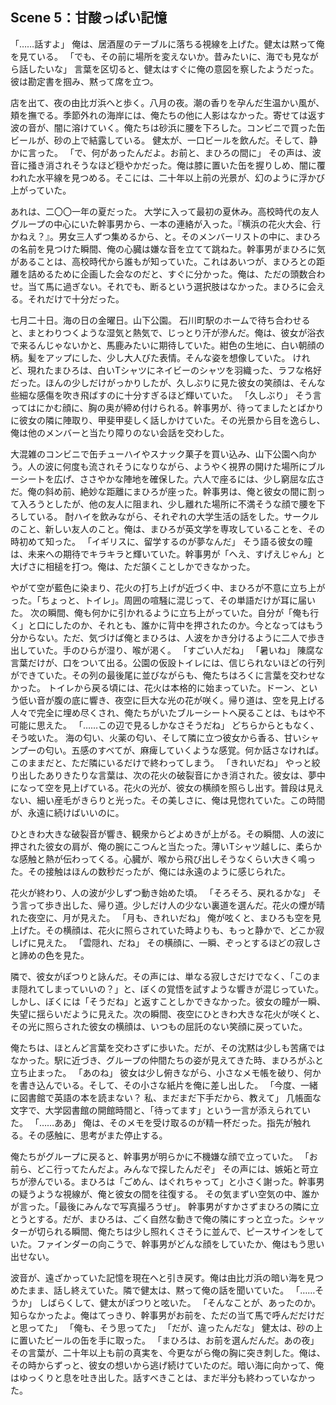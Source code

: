 ## Scene 5：甘酸っぱい記憶

「……話すよ」
俺は、居酒屋のテーブルに落ちる視線を上げた。健太は黙って俺を見ている。
「でも、その前に場所を変えないか。昔みたいに、海でも見ながら話したいな」
言葉を区切ると、健太はすぐに俺の意図を察したようだった。彼は勘定書を掴み、黙って席を立つ。

店を出て、夜の由比ガ浜へと歩く。八月の夜。潮の香りを孕んだ生温かい風が、頬を撫でる。季節外れの海岸には、俺たちの他に人影はなかった。寄せては返す波の音が、闇に溶けていく。俺たちは砂浜に腰を下ろした。コンビニで買った缶ビールが、砂の上で結露している。
健太が、一口ビールを飲んだ。そして、静かに言った。
「で、何があったんだよ。お前と、まひろの間に」
その声は、波音に掻き消されそうなほど穏やかだった。俺は膝に置いた缶を握りしめ、闇に覆われた水平線を見つめる。そこには、二十年以上前の光景が、幻のように浮かび上がっていた。

あれは、二〇〇一年の夏だった。
大学に入って最初の夏休み。高校時代の友人グループの中心にいた幹事男から、一本の連絡が入った。『横浜の花火大会、行かねえ？』。男女三人ずつ集めるから、と。そのメンバーリストの中に、まひろの名前を見つけた瞬間、俺の心臓は嫌な音を立てて跳ねた。幹事男がまひろに気があることは、高校時代から誰もが知っていた。これはあいつが、まひろとの距離を詰めるために企画した会なのだと、すぐに分かった。俺は、ただの頭数合わせ。当て馬に過ぎない。それでも、断るという選択肢はなかった。まひろに会える。それだけで十分だった。

七月二十日。海の日の金曜日。山下公園。
石川町駅のホームで待ち合わせると、まとわりつくような湿気と熱気で、じっとり汗が滲んだ。俺は、彼女が浴衣で来るんじゃないかと、馬鹿みたいに期待していた。紺色の生地に、白い朝顔の柄。髪をアップにした、少し大人びた表情。そんな姿を想像していた。
けれど、現れたまひろは、白いTシャツにネイビーのシャツを羽織った、ラフな格好だった。ほんの少しだけがっかりしたが、久しぶりに見た彼女の笑顔は、そんな些細な感傷を吹き飛ばすのに十分すぎるほど輝いていた。
「久しぶり」
そう言ってはにかむ顔に、胸の奥が締め付けられる。幹事男が、待ってましたとばかりに彼女の隣に陣取り、甲斐甲斐しく話しかけていた。その光景から目を逸らし、俺は他のメンバーと当たり障りのない会話を交わした。

大混雑のコンビニで缶チューハイやスナック菓子を買い込み、山下公園へ向かう。人の波に何度も流されそうになりながら、ようやく視界の開けた場所にブルーシートを広げ、ささやかな陣地を確保した。六人で座るには、少し窮屈な広さだ。俺の斜め前、絶妙な距離にまひろが座った。幹事男は、俺と彼女の間に割って入ろうとしたが、他の友人に阻まれ、少し離れた場所に不満そうな顔で腰を下ろしている。
酎ハイを飲みながら、それぞれの大学生活の話をした。サークルのこと、新しい友人のこと。俺は、まひろが英文学を専攻していることを、その時初めて知った。
「イギリスに、留学するのが夢なんだ」
そう語る彼女の瞳は、未来への期待でキラキラと輝いていた。幹事男が「へえ、すげえじゃん」と大げさに相槌を打つ。俺は、ただ頷くことしかできなかった。

やがて空が藍色に染まり、花火の打ち上げが近づく中、まひろが不意に立ち上がった。「ちょっと、トイレ」。周囲の喧騒に混じって、その単語だけが耳に届いた。
次の瞬間、俺も何かに引かれるように立ち上がっていた。自分が「俺も行く」と口にしたのか、それとも、誰かに背中を押されたのか。今となってはもう分からない。ただ、気づけば俺とまひろは、人波をかき分けるように二人で歩き出していた。手のひらが湿り、喉が渇く。
「すごい人だね」
「暑いね」
陳腐な言葉だけが、口をついて出る。公園の仮設トイレには、信じられないほどの行列ができていた。その列の最後尾に並びながらも、俺たちはろくに言葉を交わせなかった。
トイレから戻る頃には、花火は本格的に始まっていた。ドーン、という低い音が腹の底に響き、夜空に巨大な光の花が咲く。帰り道は、空を見上げる人々で完全に埋め尽くされ、俺たちがいたブルーシートへ戻ることは、もはや不可能に思えた。
「……この辺で見るしかなさそうだね」
どちらからともなく、そう呟いた。
海の匂い、火薬の匂い、そして隣に立つ彼女から香る、甘いシャンプーの匂い。五感のすべてが、麻痺していくような感覚。何か話さなければ。このままだと、ただ隣にいるだけで終わってしまう。
「きれいだね」
やっと絞り出したありきたりな言葉は、次の花火の破裂音にかき消された。彼女は、夢中になって空を見上げている。花火の光が、彼女の横顔を照らし出す。普段は見えない、細い産毛がきらりと光った。その美しさに、俺は見惚れていた。この時間が、永遠に続けばいいのに。

ひときわ大きな破裂音が響き、観衆からどよめきが上がる。その瞬間、人の波に押された彼女の肩が、俺の腕にこつんと当たった。薄いTシャツ越しに、柔らかな感触と熱が伝わってくる。心臓が、喉から飛び出しそうなくらい大きく鳴った。その接触はほんの数秒だったが、俺には永遠のように感じられた。

花火が終わり、人の波が少しずつ動き始めた頃。
「そろそろ、戻れるかな」
そう言って歩き出した、帰り道。少しだけ人の少ない裏道を選んだ。花火の煙が晴れた夜空に、月が見えた。
「月も、きれいだね」
俺が呟くと、まひろも空を見上げた。その横顔は、花火に照らされていた時よりも、もっと静かで、どこか寂しげに見えた。
「雲隠れ、だね」
その横顔に、一瞬、ぞっとするほどの寂しさと諦めの色を見た。

隣で、彼女がぽつりと詠んだ。その声には、単なる寂しさだけでなく、「このまま隠れてしまっていいの？」と、ぼくの覚悟を試すような響きが混じっていた。しかし、ぼくには「そうだね」と返すことしかできなかった。彼女の瞳が一瞬、失望に揺らいだように見えた。次の瞬間、夜空にひときわ大きな花火が咲くと、その光に照らされた彼女の横顔は、いつもの屈託のない笑顔に戻っていた。

俺たちは、ほとんど言葉を交わさずに歩いた。だが、その沈黙は少しも苦痛ではなかった。駅に近づき、グループの仲間たちの姿が見えてきた時、まひろがふと立ち止まった。
「あのね」
彼女は少し俯きながら、小さなメモ帳を破り、何かを書き込んでいる。そして、その小さな紙片を俺に差し出した。
「今度、一緒に図書館で英語の本を読まない？ 私、まだまだ下手だから、教えて」
几帳面な文字で、大学図書館の開館時間と、「待ってます」という一言が添えられていた。
「……ああ」
俺は、そのメモを受け取るのが精一杯だった。指先が触れる。その感触に、思考がまた停止する。

俺たちがグループに戻ると、幹事男が明らかに不機嫌な顔で立っていた。
「お前ら、どこ行ってたんだよ。みんなで探したんだぞ」
その声には、嫉妬と苛立ちが滲んでいる。まひろは「ごめん、はぐれちゃって」と小さく謝った。幹事男の疑うような視線が、俺と彼女の間を往復する。
その気まずい空気の中、誰かが言った。「最後にみんなで写真撮ろうぜ」。
幹事男がすかさずまひろの隣に立とうとする。だが、まひろは、ごく自然な動きで俺の隣にすっと立った。シャッターが切られる瞬間、俺たちは少し照れくさそうに並んで、ピースサインをしていた。ファインダーの向こうで、幹事男がどんな顔をしていたか、俺はもう思い出せない。

波音が、遠ざかっていた記憶を現在へと引き戻す。俺は由比ガ浜の暗い海を見つめたまま、話し終えていた。隣で健太は、黙って俺の話を聞いていた。
「……そうか」
しばらくして、健太がぽつりと呟いた。
「そんなことが、あったのか。知らなかったよ。俺はてっきり、幹事男がお前を、ただの当て馬で呼んだだけだと思ってた」
「俺も、そう思ってた」
「だが、違ったんだな」
健太は、砂の上に置いたビールの缶を手に取った。
「まひろは、お前を選んだんだ。あの夜」
その言葉が、二十年以上も前の真実を、今更ながら俺の胸に突き刺した。俺は、その時からずっと、彼女の想いから逃げ続けていたのだ。暗い海に向かって、俺はゆっくりと息を吐き出した。話すべきことは、まだ半分も終わっていなかった。